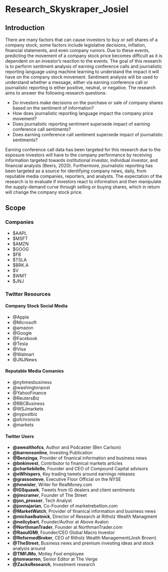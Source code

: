 # Research_Skyskraper_Josiel

## Introduction
There are many factors that can cause investors to buy or sell shares of a company stock; some factors include legislative decisions, inflation, financial statements, and even company rumors. Due to these events, predicting the movement of a company stock price becomes difficult as it is dependent on an investor’s reaction to the events. The goal of this research is to perform sentiment analysis of earning conference calls and journalistic reporting language using machine learning to understand the impact it will have on the company stock movement. Sentiment analysis will be used to understand whether a message, either via earning conference call or journalistic reporting is either positive, neutral, or negative. The research aims to answer the following research questions:
- Do investors make decisions on the purchase or sale of company shares based on the sentiment of information? 
- How does journalistic reporting language impact the company price movement?
- Does journalistic reporting sentiment supersede impact of earning conference call sentiments?
- Does earning conference call sentiment supersede impact of journalistic sentiments? 

Earning conference call data has been targeted for this research due to the exposure investors will have to the company performance by receiving information targeted towards institutional investor, individual investor, and financial analysts (Beers, 2020). Furthermore, journalistic reporting has been targeted as a source for identifying company news, daily, from reputable media companies, reporters, and analysts. The expectation of the research is to evaluate if investors react to information and then manipulate the supply-demand curve through selling or buying shares, which in return will change the company stock price.


## Scope
### Companies
- $AAPL
- $MSFT
- $AMZN
- $GOOG
- $FB
- $TSLA
- $BRK.A
- $V
- $WMT
- $JNJ

### Twitter Resources
#### Company Stock Social Media
- @Apple
- @Microsoft
- @amazon
- @Google
- @Facebook
- @Tesla
- @Visa
- @Walmart
- @JNJNews
#### Reputable Media Comanies
- @nytimesbusiness
- @washingtonpost
- @YahooFinance
- @ReutersBiz
- @BBCBusiness
- @WSJmarkets
- @nypostbiz
- @sfchronicle
- @markets
#### Twitter Users
- **@awealthofcs**, Author and Podcaster (Ben Carlson)
- **@barronsonline**, Investing Publication
- **@Benzinga**, Provider of finanical information and business news
- **@bnkinvest**, Contributor to finanical markets articles
- **@charliebilello**, Founder and CEO of Compound Capital advisors
- **@eWhispers**, Key trading tweets around earnings releases
- **@grassosteve**, Executive Floor Official on the NYSE
- **@hmeisler**, Writer for RealMoney.com
- **@IGSquawk**, Tweets from IG dealers and client sentiments
- **@jimcramer**, Founder of The Street
- **@jon_prosser**, Tech Analyst
- **@jonnajarian**, Co-Founder of marketrebellion.com 
- **@MarketWatch**, Provider of finanical information and business news
- **@michaelbatnick**, Director of Research at Ritholz Wealth Managment
- **@neilcybart**, Founder/Author at Above Avalon
- **@NorthmanTrader**, Founder at NorthmanTrader.com
- **@RaoulGMI**, Founder/CEO Global Macro Investor
- **@ReformedBroker**, CEO of Ritholz Wealth Management(Josh Brown)
- **@TheStreet**, Business news and premium investing ideas and stock analysis around
- **@TMFJMo**, Motley Fool employee
- **@tomwarren**, Senior Editor at The Verge
- **@ZacksResearch**, Investment research






